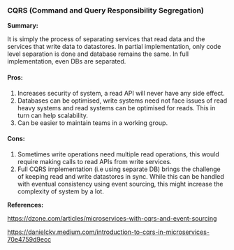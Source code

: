### CQRS (Command and Query Responsibility Segregation)

**Summary:**

It is simply the process of separating services that read data and the services that write data to datastores. In partial implementation, only code level separation is done and database remains the same. In full implementation, even DBs are separated.

#### Pros:

1. Increases security of system, a read API will never have any side effect.
2. Databases can be optimised, write systems need not face issues of read heavy systems and read systems can be optimised for reads. This in turn can help scalability.
3. Can be easier to maintain teams in a working group.

#### Cons:

1. Sometimes write operations need multiple read operations, this would require making calls to read APIs from write services.
2. Full CQRS implementation (i.e using separate DB) brings the challenge of keeping read and write datastores in sync. While this can be handled with eventual consistency using event sourcing, this might increase the complexity of system by a lot.

**References:**

https://dzone.com/articles/microservices-with-cqrs-and-event-sourcing

https://danielckv.medium.com/introduction-to-cqrs-in-microservices-70e4759d9ecc
